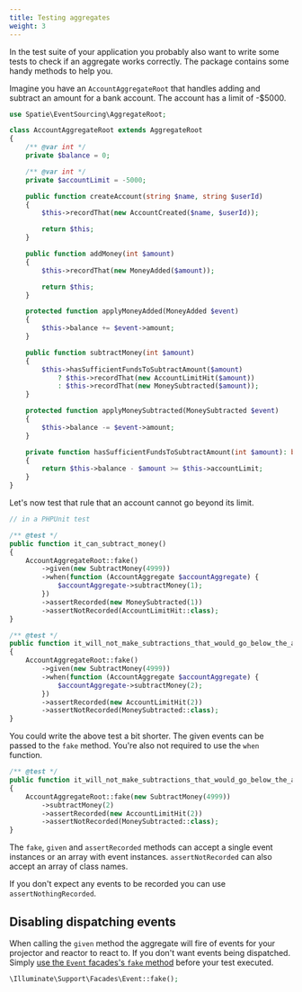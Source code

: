 ```yaml
---
title: Testing aggregates
weight: 3
---
```


In the test suite of your application you probably also want to write some tests to check if an aggregate works correctly. The package contains some handy methods to help you.

Imagine you have an `AccountAggregateRoot` that handles adding and subtract an amount for a bank account. The account has a limit of -$5000.

```php
use Spatie\EventSourcing\AggregateRoot;

class AccountAggregateRoot extends AggregateRoot
{
    /** @var int */
    private $balance = 0;

    /** @var int */
    private $accountLimit = -5000;

    public function createAccount(string $name, string $userId)
    {
        $this->recordThat(new AccountCreated($name, $userId));

        return $this;
    }

    public function addMoney(int $amount)
    {
        $this->recordThat(new MoneyAdded($amount));

        return $this;
    }

    protected function applyMoneyAdded(MoneyAdded $event)
    {
        $this->balance += $event->amount;
    }

    public function subtractMoney(int $amount)
    {
        $this->hasSufficientFundsToSubtractAmount($amount)
            ? $this->recordThat(new AccountLimitHit($amount))
            : $this->recordThat(new MoneySubtracted($amount));
    }

    protected function applyMoneySubtracted(MoneySubtracted $event)
    {
        $this->balance -= $event->amount;
    }

    private function hasSufficientFundsToSubtractAmount(int $amount): bool
    {
        return $this->balance - $amount >= $this->accountLimit;
    }
}
```

Let's now test that rule that an account cannot go beyond its limit. 

```php
// in a PHPUnit test

/** @test */
public function it_can_subtract_money()
{
    AccountAggregateRoot::fake()
        ->given(new SubtractMoney(4999))
        ->when(function (AccountAggregate $accountAggregate) {
            $accountAggregate->subtractMoney(1);
        })
        ->assertRecorded(new MoneySubtracted(1))
        ->assertNotRecorded(AccountLimitHit::class);
}

/** @test */
public function it_will_not_make_subtractions_that_would_go_below_the_account_limit()
{
    AccountAggregateRoot::fake()
        ->given(new SubtractMoney(4999))
        ->when(function (AccountAggregate $accountAggregate) {
            $accountAggregate->subtractMoney(2);
        })
        ->assertRecorded(new AccountLimitHit(2))
        ->assertNotRecorded(MoneySubtracted::class);
}
```

You could write the above test a bit shorter. The given events can be passed to the `fake` method. You're also not required to use the `when` function.

```php
/** @test */
public function it_will_not_make_subtractions_that_would_go_below_the_account_limit()
{
    AccountAggregateRoot::fake(new SubtractMoney(4999))
        ->subtractMoney(2)
        ->assertRecorded(new AccountLimitHit(2))
        ->assertNotRecorded(MoneySubtracted::class);
}
```

The `fake`, `given` and `assertRecorded` methods can accept a single event instances or an array with event instances. `assertNotRecorded` can also accept an array of class names.

If you don't expect any events to be recorded you can use `assertNothingRecorded`.

## Disabling dispatching events

When calling the `given` method the aggregate will fire of events for your projector and reactor to react to. If you don't want events being dispatched. Simply [use the `Event` facades's `fake` method](https://laravel.com/docs/master/mocking#event-fake) before your test executed.

```php
\Illuminate\Support\Facades\Event::fake();
``` 

